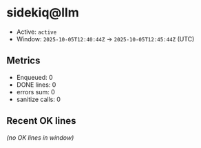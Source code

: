 # sidekiq@llm

- Active: `active`
- Window: `2025-10-05T12:40:44Z` → `2025-10-05T12:45:44Z` (UTC)

## Metrics
- Enqueued: 0
- DONE lines: 0
- errors sum: 0
- sanitize calls: 0

## Recent OK lines
_(no OK lines in window)_
